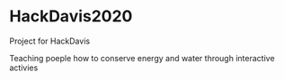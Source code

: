 # HackDavis2020
Project for HackDavis

Teaching poeple how to conserve energy and water through interactive activies